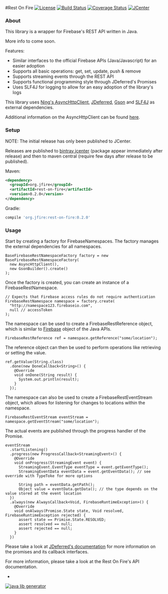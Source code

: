 #Rest On Fire
[![License](https://img.shields.io/hexpm/l/plug.svg?style=flat)](http://www.apache.org/licenses/LICENSE-2.0)
[![Build Status](http://img.shields.io/travis/j-fischer/rest-on-fire.svg?style=flat&branch=master)](https://travis-ci.org/j-fischer/rest-on-fire)
[![Coverage Status](https://img.shields.io/coveralls/j-fischer/rest-on-fire.svg?style=flat)](https://coveralls.io/r/j-fischer/rest-on-fire?branch=master)
[![JCenter](https://img.shields.io/bintray/v/j-fischer/maven/rest-on-fire.svg?label=jcenter)](https://bintray.com/j-fischer/maven/rest-on-fire/_latestVersion)

### About

This library is a wrapper for Firebase's REST API written in Java.

More info to come soon.

Features:
* Similar interfaces to the official Firebase APIs (Java/Javascript) for an easier adoption
* Supports all basic operations: get, set, update, push & remove
* Supports streaming events through the REST API
* Supports functional programming style through JDeferred's Promises
* Uses SLF4J for logging to allow for an easy adoption of the library's logs

This library uses [Ning's AsyncHttpClient](http://www.ning.com/code/2010/03/introducing-nings-asynchronous-http-client-library/),
[JDeferred](https://github.com/jdeferred/jdeferred), [Gson](https://github.com/google/gson) and [SLF4J](http://www.slf4j.org/)
as external dependencies.

Additional information on the AsyncHttpClient can be found [here](https://jfarcand.wordpress.com/2010/12/21/going-asynchronous-using-asynchttpclient-the-basic/).

### Setup

NOTE: The initial release has only been published to JCenter.

Releases are published to [bintray jcenter](https://bintray.com/bintray/jcenter) (package appear immediately after release) 
and then to maven central (require few days after release to be published). 

<!---
[![Maven Central](https://img.shields.io/maven-central/v/org.jfire/rest-on-fire.svg?style=flat)](https://maven-badges.herokuapp.com/maven-central/org.jfire/rest-on-fire)
-->

Maven:

```xml
<dependency>
  <groupId>org.jfire</groupId>
  <artifactId>rest-on-fire</artifactId>
  <version>0.2.0</version>
</dependency>
```

Gradle:

```groovy
compile 'org.jfire:rest-on-fire:0.2.0'
```

### Usage

Start by creating a factory for FirebaseNamespaces. The factory manages the external
dependencies for all namespaces.

    BaseFirebaseRestNamespaceFactory factory = new BaseFirebaseRestNamespaceFactory(
      new AsyncHttpClient(),
      new GsonBuilder().create()
    );

Once the factory is created, you can create an instance of a FirebaseRestNamespace.

    // Expects that Firebase access rules do not require authentication
    FirebaseRestNamespace namespace = factory.create(
      "http://namespace123.firebaseio.com",
      null // accessToken
    );

The namespace can be used to create a FirebaseRestReference object, which is similar
to [Firebase](https://www.firebase.com/docs/android/api/#firebase_methods) object of the Java APIs.

    FirebaseRestReference ref = namespace.getReference("some/location");

The reference object can then be used to perform operations like retrieving or setting
the value.

    ref.getValue(String.class)
      .done(new DoneCallback<String>() {
        @Override
        void onDone(String result) {
          System.out.println(result);
        }
      });

The namespace can also be used to create a FirebaseRestEventStream object, which allows for listening
for changes to locations within the namespace.

    FirebaseRestEventStream eventStream = namespace.getEventStream("some/location");

The actual events are published through the progress handler of the Promise.

    eventStream
      .startListening()
      .progress(new ProgressCallback<StreamingEvent>() {
        @Override
        void onProgress(StreamingEvent event) {
          StreamingEvent.EventType eventType = event.getEventType();
          StreamingEventData eventData = event.getEventData(); // see override with TypeToke for more options

          String path = eventData.getPath();
          Object value = eventData.getData(); // the type depends on the value stored at the event location
      })
      .always(new AlwaysCallback<Void, FirebaseRuntimeException>() {
        @Override
        void onAlways(Promise.State state, Void resolved, FirebaseRuntimeException rejected) {
          assert state == Primise.State.RESOLVED;
          assert resolved == null;
          assert rejected == null;
        }
      })

Please take a look at [JDeferred's documentation](https://github.com/jdeferred/jdeferred) for
more information on the promises and its callback interfaces.

For more information, please take a look at the Rest On Fire's API documentation.

-
[![java lib generator](http://img.shields.io/badge/Powered%20by-%20Java%20lib%20generator-green.svg?style=flat-square)](https://github.com/xvik/generator-lib-java)